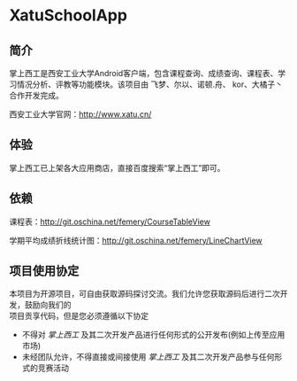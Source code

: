 # XatuSchoolApp

## 简介


掌上西工是西安工业大学Android客户端，包含课程查询、成绩查询、课程表、学习情况分析、评教等功能模块。该项目由 飞梦、尔以、诺顿.舟、 kor、大橘子丶合作开发完成。 

西安工业大学官网：http://www.xatu.cn/

## 体验
掌上西工已上架各大应用商店，直接百度搜索“掌上西工”即可。

## 依赖

课程表：http://git.oschina.net/femery/CourseTableView

学期平均成绩折线统计图：http://git.oschina.net/femery/LineChartView

## 项目使用协定


本项目为开源项目，可自由获取源码探讨交流。我们允许您获取源码后进行二次开发，鼓励向我们的  
项目贡享代码，但是您必须遵循以下协定  
 - 不得对 *掌上西工* 及其二次开发产品进行任何形式的公开发布(例如上传至应用市场)  
 - 未经团队允许，不得直接或间接使用 *掌上西工* 及其二次开发产品参与任何形式的竞赛活动  

